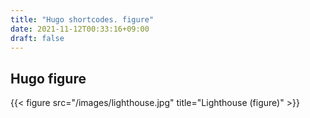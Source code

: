 ```yaml
---
title: "Hugo shortcodes. figure"
date: 2021-11-12T00:33:16+09:00
draft: false
---
```


## Hugo figure

{{< figure src="/images/lighthouse.jpg" title="Lighthouse (figure)" >}}
